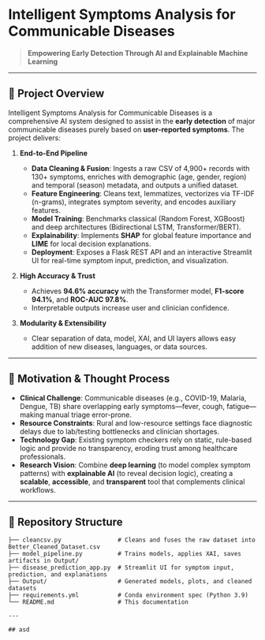# Intelligent Symptoms Analysis for Communicable Diseases

> **Empowering Early Detection Through AI and Explainable Machine Learning**

---

## 🌟 Project Overview

Intelligent Symptoms Analysis for Communicable Diseases is a comprehensive AI system designed to assist in the **early detection** of major communicable diseases purely based on **user-reported symptoms**. The project delivers:

1. **End-to-End Pipeline**  
   - **Data Cleaning & Fusion**: Ingests a raw CSV of 4,900+ records with 130+ symptoms, enriches with demographic (age, gender, region) and temporal (season) metadata, and outputs a unified dataset.  
   - **Feature Engineering**: Cleans text, lemmatizes, vectorizes via TF-IDF (n-grams), integrates symptom severity, and encodes auxiliary features.  
   - **Model Training**: Benchmarks classical (Random Forest, XGBoost) and deep architectures (Bidirectional LSTM, Transformer/BERT).  
   - **Explainability**: Implements **SHAP** for global feature importance and **LIME** for local decision explanations.  
   - **Deployment**: Exposes a Flask REST API and an interactive Streamlit UI for real-time symptom input, prediction, and visualization.

2. **High Accuracy & Trust**  
   - Achieves **94.6% accuracy** with the Transformer model, **F1-score 94.1%**, and **ROC-AUC 97.8%**.  
   - Interpretable outputs increase user and clinician confidence.

3. **Modularity & Extensibility**  
   - Clear separation of data, model, XAI, and UI layers allows easy addition of new diseases, languages, or data sources.

---

## 🧠 Motivation & Thought Process

- **Clinical Challenge**: Communicable diseases (e.g., COVID-19, Malaria, Dengue, TB) share overlapping early symptoms—fever, cough, fatigue—making manual triage error-prone.  
- **Resource Constraints**: Rural and low-resource settings face diagnostic delays due to lab/testing bottlenecks and clinician shortages.  
- **Technology Gap**: Existing symptom checkers rely on static, rule-based logic and provide no transparency, eroding trust among healthcare professionals.  
- **Research Vision**: Combine **deep learning** (to model complex symptom patterns) with **explainable AI** (to reveal decision logic), creating a **scalable**, **accessible**, and **transparent** tool that complements clinical workflows.

---

## 📂 Repository Structure

```plaintext
├── cleancsv.py                # Cleans and fuses the raw dataset into Better_Cleaned_Dataset.csv
├── model_pipeline.py          # Trains models, applies XAI, saves artifacts in Output/
├── disease_prediction_app.py  # Streamlit UI for symptom input, prediction, and explanations
├── Output/                    # Generated models, plots, and cleaned datasets
├── requirements.yml           # Conda environment spec (Python 3.9)
└── README.md                  # This documentation

---

## asd
